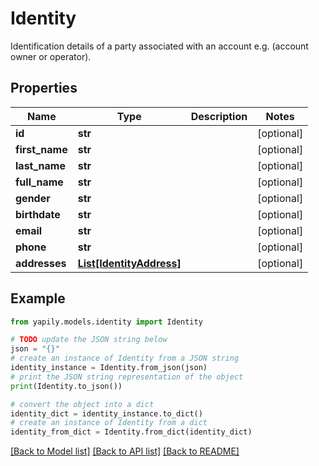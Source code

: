 # Identity

Identification details of a party associated with an account e.g. (account owner or operator).

## Properties

Name | Type | Description | Notes
------------ | ------------- | ------------- | -------------
**id** | **str** |  | [optional] 
**first_name** | **str** |  | [optional] 
**last_name** | **str** |  | [optional] 
**full_name** | **str** |  | [optional] 
**gender** | **str** |  | [optional] 
**birthdate** | **str** |  | [optional] 
**email** | **str** |  | [optional] 
**phone** | **str** |  | [optional] 
**addresses** | [**List[IdentityAddress]**](IdentityAddress.md) |  | [optional] 

## Example

```python
from yapily.models.identity import Identity

# TODO update the JSON string below
json = "{}"
# create an instance of Identity from a JSON string
identity_instance = Identity.from_json(json)
# print the JSON string representation of the object
print(Identity.to_json())

# convert the object into a dict
identity_dict = identity_instance.to_dict()
# create an instance of Identity from a dict
identity_from_dict = Identity.from_dict(identity_dict)
```
[[Back to Model list]](../README.md#documentation-for-models) [[Back to API list]](../README.md#documentation-for-api-endpoints) [[Back to README]](../README.md)


